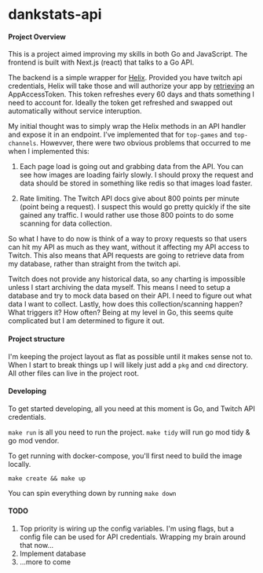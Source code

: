 # dankstats-api




#### Project Overview

This is a project aimed improving my skills in both Go and JavaScript. The frontend is built with Next.js (react) that talks to a Go API.


The backend is a simple wrapper for [Helix](https://github.com/nicklaw5/helix). Provided you have twitch api credentials, Helix will take those and will authorize your app by [retrieving](https://github.com/nicklaw5/helix/blob/main/docs/authentication_docs.md#authentication-documentation) an AppAccessToken. This token refreshes every 60 days and thats something I need to account for. Ideally the token get refreshed and swapped out automatically without service interuption. 

My initial thought was to simply wrap the Helix methods in an API handler and expose it in an endpoint. I’ve implemented that for `top-games` and `top-channels`. Howevver, there were two obvious problems that occurred to me when I implemented this:

1. Each page load is going out and grabbing data from the API. You can see how images are loading fairly slowly. I should proxy the request and data should be stored in something like redis so that images load faster.

3. Rate limiting. The Twitch API docs give about 800 points per minute (point being a request). I suspect this would go pretty quickly if the site gained any traffic. I would rather use those 800 points to do some scanning for data collection.

So what I have to do now is think of a way to proxy requests so that users can hit my API as much as they want, without it affecting my API access to Twitch. This also means that API requests are going to retrieve data from my database, rather than straight from the twitch api. 

Twitch does not provide any historical data, so any charting is impossible unless I start archiving the data myself. This means I need to setup a database and try to mock data based on their API. I need to figure out what data I want to collect. Lastly, how does this collection/scanning happen? What triggers it? How often? Being at my level in Go, this seems quite complicated but I am determined to figure it out.

#### Project structure

I'm keeping the project layout as flat as possible until it makes sense not to. When I start to break things up I will likely just add a `pkg` and `cmd` directory. All other files can live in the project root.

#### Developing

To get started developing, all you need at this moment is Go, and Twitch API credentials.

`make run` is all you need to run the project. `make tidy` will run go mod tidy & go mod vendor.

To get running with docker-compose, you'll first need to build the image locally.

`make create && make up`

You can spin everything down by running `make down`

#### TODO

1. Top priority is wiring up the config variables. I'm using flags, but a config file can be used for API credentials. Wrapping my brain around that now...
2. Implement database
3. ...more to come

